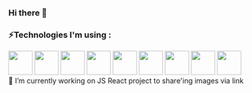 ### Hi there 👋

### ⚡Technologies I'm using :

<img src="https://github.com/StachuDev/StachuDev/assets/126360195/7baa744c-553c-401d-a3cf-603683c4da16" width="48">
<img src="https://github.com/StachuDev/StachuDev/assets/126360195/1f66c770-54fb-44a6-9f5a-3ed4278e5994" width="48">
<img src="https://github.com/StachuDev/StachuDev/assets/126360195/6ea282d7-1fe7-440b-ae78-3839c92ca7e6" width="48">
<img src="https://github.com/StachuDev/StachuDev/assets/126360195/1722aa3c-7f38-4859-9e11-7be18b4a8017" width="48">
<img src="https://github.com/StachuDev/StachuDev/assets/126360195/5d08d9b8-723e-46d1-ae5e-885fb7aa4fe3" width="48">
<img src="https://github.com/StachuDev/StachuDev/assets/126360195/6d033bfd-2745-4b8e-a89a-25580e2acfc1" width="48">
<img src="https://github.com/StachuDev/StachuDev/assets/126360195/6064aec0-c8a2-43ea-a220-0229bb0f6469" width="48">
<img src="https://github.com/StachuDev/StachuDev/assets/126360195/8d4ac84e-ff8c-4d23-936e-b9abb617ab4f" width="48">
<img src="https://github.com/StachuDev/StachuDev/assets/126360195/d455fd2d-ddcf-4fb3-bf7d-8bf4f4174524" width="48">

<br>
🔭 I’m currently working on JS React project to share'ing images via link



